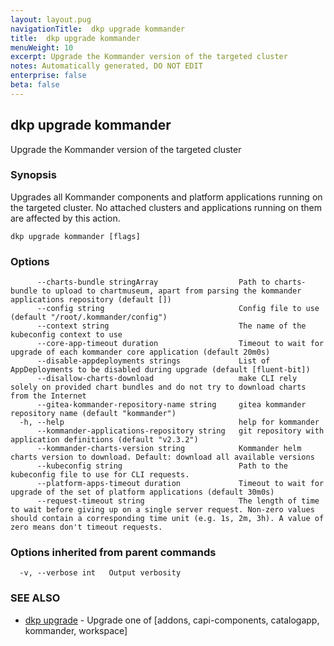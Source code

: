 ```yaml
---
layout: layout.pug
navigationTitle:  dkp upgrade kommander
title:  dkp upgrade kommander
menuWeight: 10
excerpt: Upgrade the Kommander version of the targeted cluster
notes: Automatically generated, DO NOT EDIT
enterprise: false
beta: false
---
```

<!-- vale off -->
<!-- markdownlint-disable -->

## dkp upgrade kommander

Upgrade the Kommander version of the targeted cluster

### Synopsis

Upgrades all Kommander components and platform applications running on the targeted cluster. No attached clusters and applications running on them are affected by this action.

```
dkp upgrade kommander [flags]
```

### Options

```
      --charts-bundle stringArray                  Path to charts-bundle to upload to chartmuseum, apart from parsing the kommander applications repository (default [])
      --config string                              Config file to use (default "/root/.kommander/config")
      --context string                             The name of the kubeconfig context to use
      --core-app-timeout duration                  Timeout to wait for upgrade of each kommander core application (default 20m0s)
      --disable-appdeployments strings             List of AppDeployments to be disabled during upgrade (default [fluent-bit])
      --disallow-charts-download                   make CLI rely solely on provided chart bundles and do not try to download charts from the Internet
      --gitea-kommander-repository-name string     gitea kommander repository name (default "kommander")
  -h, --help                                       help for kommander
      --kommander-applications-repository string   git repository with application definitions (default "v2.3.2")
      --kommander-charts-version string            Kommander helm charts version to download. Default: download all available versions
      --kubeconfig string                          Path to the kubeconfig file to use for CLI requests.
      --platform-apps-timeout duration             Timeout to wait for upgrade of the set of platform applications (default 30m0s)
      --request-timeout string                     The length of time to wait before giving up on a single server request. Non-zero values should contain a corresponding time unit (e.g. 1s, 2m, 3h). A value of zero means don't timeout requests.
```

### Options inherited from parent commands

```
  -v, --verbose int   Output verbosity
```

### SEE ALSO

* [dkp upgrade](/dkp/kommander/2.3/cli/dkp/upgrade/)	 - Upgrade one of [addons, capi-components, catalogapp, kommander, workspace]

